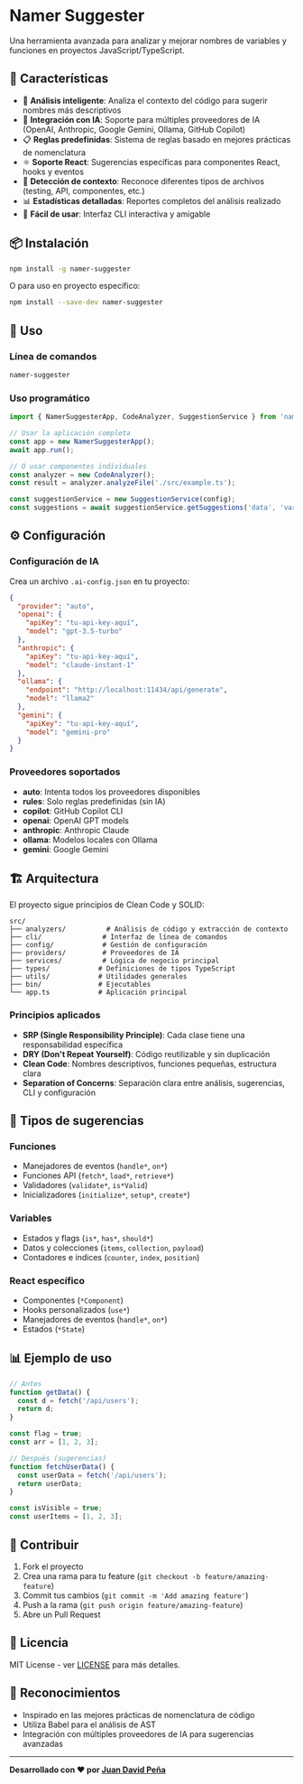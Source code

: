 # Namer Suggester

Una herramienta avanzada para analizar y mejorar nombres de variables y funciones en proyectos JavaScript/TypeScript.

## 🚀 Características

- 🧠 **Análisis inteligente**: Analiza el contexto del código para sugerir nombres más descriptivos
- 🤖 **Integración con IA**: Soporte para múltiples proveedores de IA (OpenAI, Anthropic, Google Gemini, Ollama, GitHub Copilot)
- 📋 **Reglas predefinidas**: Sistema de reglas basado en mejores prácticas de nomenclatura
- ⚛️ **Soporte React**: Sugerencias específicas para componentes React, hooks y eventos
- 🧪 **Detección de contexto**: Reconoce diferentes tipos de archivos (testing, API, componentes, etc.)
- 📊 **Estadísticas detalladas**: Reportes completos del análisis realizado
- 🎯 **Fácil de usar**: Interfaz CLI interactiva y amigable

## 📦 Instalación

```bash
npm install -g namer-suggester
```

O para uso en proyecto específico:

```bash
npm install --save-dev namer-suggester
```

## 🎯 Uso

### Línea de comandos

```bash
namer-suggester
```

### Uso programático

```typescript
import { NamerSuggesterApp, CodeAnalyzer, SuggestionService } from 'namer-suggester';

// Usar la aplicación completa
const app = new NamerSuggesterApp();
await app.run();

// O usar componentes individuales
const analyzer = new CodeAnalyzer();
const result = analyzer.analyzeFile('./src/example.ts');

const suggestionService = new SuggestionService(config);
const suggestions = await suggestionService.getSuggestions('data', 'variable', '', fileContext);
```

## ⚙️ Configuración

### Configuración de IA

Crea un archivo `.ai-config.json` en tu proyecto:

```json
{
  "provider": "auto",
  "openai": {
    "apiKey": "tu-api-key-aquí",
    "model": "gpt-3.5-turbo"
  },
  "anthropic": {
    "apiKey": "tu-api-key-aquí", 
    "model": "claude-instant-1"
  },
  "ollama": {
    "endpoint": "http://localhost:11434/api/generate",
    "model": "llama2"
  },
  "gemini": {
    "apiKey": "tu-api-key-aquí",
    "model": "gemini-pro"
  }
}
```

### Proveedores soportados

- **auto**: Intenta todos los proveedores disponibles
- **rules**: Solo reglas predefinidas (sin IA)
- **copilot**: GitHub Copilot CLI
- **openai**: OpenAI GPT models
- **anthropic**: Anthropic Claude
- **ollama**: Modelos locales con Ollama
- **gemini**: Google Gemini

## 🏗️ Arquitectura

El proyecto sigue principios de Clean Code y SOLID:

```
src/
├── analyzers/          # Análisis de código y extracción de contexto
├── cli/               # Interfaz de línea de comandos
├── config/            # Gestión de configuración
├── providers/         # Proveedores de IA
├── services/          # Lógica de negocio principal
├── types/            # Definiciones de tipos TypeScript
├── utils/            # Utilidades generales
├── bin/              # Ejecutables
└── app.ts            # Aplicación principal
```

### Principios aplicados

- **SRP (Single Responsibility Principle)**: Cada clase tiene una responsabilidad específica
- **DRY (Don't Repeat Yourself)**: Código reutilizable y sin duplicación
- **Clean Code**: Nombres descriptivos, funciones pequeñas, estructura clara
- **Separation of Concerns**: Separación clara entre análisis, sugerencias, CLI y configuración

## 🧪 Tipos de sugerencias

### Funciones

- Manejadores de eventos (`handle*`, `on*`)
- Funciones API (`fetch*`, `load*`, `retrieve*`)
- Validadores (`validate*`, `is*Valid`)
- Inicializadores (`initialize*`, `setup*`, `create*`)

### Variables

- Estados y flags (`is*`, `has*`, `should*`)
- Datos y colecciones (`items`, `collection`, `payload`)
- Contadores e índices (`counter`, `index`, `position`)

### React específico

- Componentes (`*Component`)
- Hooks personalizados (`use*`)
- Manejadores de eventos (`handle*`, `on*`)
- Estados (`*State`)

## 📊 Ejemplo de uso

```typescript
// Antes
function getData() {
  const d = fetch('/api/users');
  return d;
}

const flag = true;
const arr = [1, 2, 3];

// Después (sugerencias)
function fetchUserData() {
  const userData = fetch('/api/users');
  return userData;
}

const isVisible = true;
const userItems = [1, 2, 3];
```

## 🤝 Contribuir

1. Fork el proyecto
2. Crea una rama para tu feature (`git checkout -b feature/amazing-feature`)
3. Commit tus cambios (`git commit -m 'Add amazing feature'`)
4. Push a la rama (`git push origin feature/amazing-feature`)
5. Abre un Pull Request

## 📄 Licencia

MIT License - ver [LICENSE](LICENSE) para más detalles.

## 🙏 Reconocimientos

- Inspirado en las mejores prácticas de nomenclatura de código
- Utiliza Babel para el análisis de AST
- Integración con múltiples proveedores de IA para sugerencias avanzadas

---

**Desarrollado con ❤️ por [Juan David Peña](https://github.com/juandape)**
